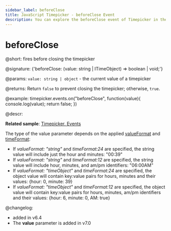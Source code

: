 ```yaml
---
sidebar_label: beforeClose
title: JavaScript Timepicker - beforeClose Event 
description: You can explore the beforeClose event of Timepicker in the documentation of the DHTMLX JavaScript UI library. Browse developer guides and API reference, try out code examples and live demos, and download a free 30-day evaluation version of DHTMLX Suite 7.
---
```


# beforeClose

@short: fires before closing the timepicker

@signature: {'beforeClose: (value: string | ITimeObject) => boolean | void;'}

@params:
`value: string | object` - the current value of a timepicker

@returns:
Return `false` to prevent closing the timepicker; otherwise, `true`.

@example:
timepicker.events.on("beforeClose", function(value){
    console.log(value);
    return false;
})

@descr:

**Related sample**: [Timepicker. Events](https://snippet.dhtmlx.com/5ccptwy7)

The type of the value parameter depends on the applied [valueFormat](timepicker/api/timepicker_valueformat_config.md) and [timeFormat](timepicker/api/timepicker_timeformat_config.md):

- If *valueFormat: "string"*  and *timeFormat:24* are specified, the string value will include just the hour and minutes: "00:39"
- If *valueFormat: "string"*  and *timeFormat:12* are specified, the string value will include hour, minutes, and am/pm identifiers: "06:00AM"
- If *valueFormat: "timeObject"*  and *timeFormat:24* are specified, the object value will contain key:value pairs for hours, minutes and their values: {hour: 0, minute: 39}
- If *valueFormat: "timeObject"*  and *timeFormat:12* are specified, the object value will contain key:value pairs for hours, minutes, am/pm identifiers and their values: {hour: 6, minute: 0, AM: true}

@changelog:
- added in v6.4
- The **value** parameter is added in v7.0

[comment]: # (@relatedapi: timepicker/api/timepicker_valueformat_config.md timepicker/api/timepicker_timeformat_config.md)
